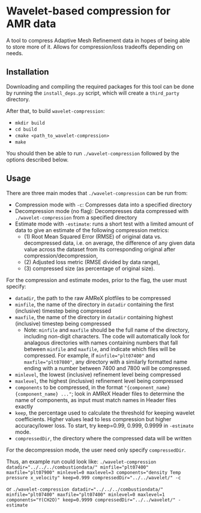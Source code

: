 # Wavelet-based compression for AMR data
A tool to compress Adaptive Mesh Refinement data in hopes of being able to store more of it. Allows for compression/loss tradeoffs depending on needs.

## Installation
Downloading and compiling the required packages for this tool can be done by running the `install_deps.py` script, which will create a `third_party` directory.

After that, to build `wavelet-compression`:
- `mkdir build`
- `cd build`
- `cmake <path_to_wavelet-compression>`
- `make`

You should then be able to run `./wavelet-compression` followed by the options described below.


## Usage
There are three main modes that `./wavelet-compression` can be run from:
- Compression mode with `-c`: Compresses data into a specified directory
- Decompression mode (no flag): Decompresses data compressed with `./wavelet-compression` from a specified directory
- Estimate mode with `-estimate`: runs a short test with a limited amount of data to give an estimate of the following compression metrics:
  - (1) Root Mean Squared Error (RMSE) of original data vs. decompressed data, i.e. on average, the difference of any given data value across the dataset from its corresponding original after compression/decompression,
  - (2) Adjusted loss metric (RMSE divided by data range),
  - (3) compressed size (as percentage of original size).

For the compression and estimate modes, prior to the flag, the user must specify:
- `datadir`, the path to the raw AMReX plotfiles to be compressed
- `minfile`, the name of the directory in `datadir` containing the first (inclusive) timestep being compressed
- `maxfile`, the name of the directory in `datadir` containing highest (inclusive) timestep being compressed
  - Note: `minfile` and `maxfile` should be the full name of the directory, including non-digit characters. The code will automatically look for analagous directories with names containing numbers that fall between `minfile` and `maxfile`, and indicate which files will be compressed. For example, if `minfile="plt07400"` and `maxfile="plt07800"`, any directory with a similarly formatted name ending with a number between 7400 and 7800 will be compressed.
- `minlevel`, the lowest (inclusive) refinement level being compressed
- `maxlevel`, the highest (inclusive) refinement level being compressed
- `components` to be compressed, in the format `"{component_name} {component_name} ..."`; look in AMReX Header files to determine the name of components, as input must match names in Header files exactly
- `keep`, the percentage used to calculate the threshold for keeping wavelet coefficients. Higher values lead to less compression but higher accuracy/lower loss. To start, try keep=0.99, 0.999, 0.9999 in `-estimate` mode.
- `compressedDir`, the directory where the compressed data will be written

For the decompression mode, the user need only specify `compressedDir`.

Thus, an example run could look like:
`./wavelet-compression datadir="../../../combustiondata/" minfile="plt07400" maxfile="plt07900" minlevel=0 maxlevel=3 components="density Temp pressure x_velocity" keep=0.999 compressedDir="../../wavelet/" -c` 

or `./wavelet-compression datadir="../../../combustiondata/" minfile="plt07400" maxfile="plt07400" minlevel=0 maxlevel=1 components="Y(CH2O)" keep=0.9999 compressedDir="../../wavelet/" -estimate`
